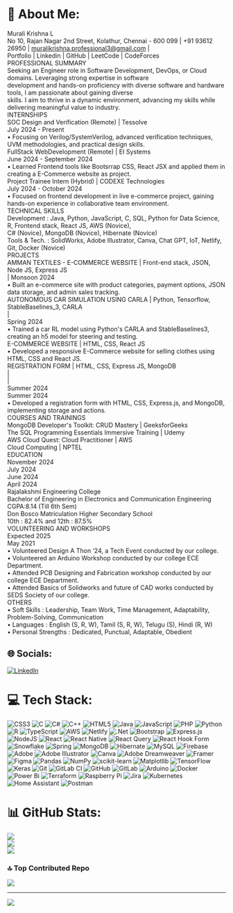 # 💫 About Me:
Murali Krishna L<br> No 10, Rajan Nagar 2nd Street, Kolathur, Chennai - 600 099 | +91 93612 26950 | muralikrishna.professional3@gmail.com |<br> Portfolio   |   Linkedin   |   GitHub   |   LeetCode   |   CodeForces<br> PROFESSIONAL SUMMARY<br> Seeking an Engineer role in Software Development, DevOps, or Cloud domains. Leveraging strong expertise in software <br>development and hands-on proficiency with diverse software and hardware tools, I am passionate about gaining diverse <br>skills. I aim to thrive in a dynamic environment, advancing my skills while delivering meaningful value to industry.<br> INTERNSHIPS<br> SOC Design and Verification (Remote)  |  Tessolve                    <br>           July 2024 - Present<br> • Focusing on Verilog/SystemVerilog, advanced verification techniques, UVM methodologies, and practical design skills.<br> FullStack WebDevelopment (Remote)    |  EI Systems        <br>         June 2024 - September 2024<br> • Learned Frontend tools like Bootsrrap CSS, React JSX and applied them in creating a E-Commerce website as project.<br> Project Trainee Intern (Hybrid)   |  CODEXE Technologies      <br>              July 2024 - October 2024<br> • Focused on frontend development in live e-commerce project, gaining hands-on experience in collaborative team environment.<br> TECHNICAL SKILLS<br> Development : Java, Python, JavaScript, C, SQL, Python for Data Science, R, Frontend stack, React JS, AWS (Novice),   <br>  C# (Novice), MongoDB (Novice), Hibernate (Novice) <br>Tools & Tech. : SolidWorks, Adobe Illustrator, Canva, Chat GPT,  IoT, Netlify, Git, Docker (Novice) <br>PROJECTS<br> AMMAN TEXTILES - E-COMMERCE WEBSITE | Front-end stack, JSON, Node JS, Express JS                           <br>|  Monsoon 2024<br> • Built an e-commerce site with product categories, payment options, JSON data storage, and admin sales tracking.<br> AUTONOMOUS CAR SIMULATION USING CARLA | Python, Tensorflow, StableBaselines_3, CARLA   <br>            |      <br>Spring 2024<br> • Trained a car RL model using Python's CARLA and StableBaselines3, creating an h5 model for steering and testing.<br> E-COMMERCE WEBSITE | HTML, CSS, React JS       <br>• Developed a responsive E-Commerce website for selling clothes using HTML, CSS and React JS.<br> REGISTRATION FORM | HTML, CSS, Express JS, MongoDB        <br>            |   <br>            |   <br>Summer 2024<br> Summer 2024<br> • Developed a registration form with HTML, CSS, Express.js, and MongoDB, implementing storage and actions.<br> COURSES AND TRAININGS<br> MongoDB Developer's Toolkit: CRUD Mastery | GeeksforGeeks <br>The SQL Programming Essentials Immersive Training | Udemy      <br>AWS Cloud Quest: Cloud Practitioner | AWS         <br>Cloud Computing  |  NPTEL                              <br>EDUCATION<br>     November 2024<br>          July 2024<br>         June 2024<br> April 2024<br> Rajalakshmi Engineering College                       <br>Bachelor of Engineering in Electronics and Communication Engineering<br> CGPA:8.14 (Till 6th Sem)         <br>Don Bosco Matriculation Higher Secondary School        <br>10th : 82.4% and 12th : 87.5%<br> VOLUNTEERING AND WORKSHOPS<br> Expected 2025<br>      May 2021<br> • Volunteered Design A Thon ‘24, a Tech Event conducted by our college.<br> • Volunteered an Arduino Workshop conducted by our college ECE Department.<br> • Attended PCB Designing and Fabrication workshop conducted by our college ECE Department.<br> • Attended Basics of Solidworks and future of CAD works conducted by SEDS Society of our college.<br> OTHERS<br> • Soft Skills : Leadership, Team Work, Time Management, Adaptability, Problem-Solving, Communication<br> • Languages : English (S, R, W), Tamil (S, R, W), Telugu (S), Hindi (R, W)<br> • Personal Strengths : Dedicated, Punctual, Adaptable, Obedient


## 🌐 Socials:
[![LinkedIn](https://img.shields.io/badge/LinkedIn-%230077B5.svg?logo=linkedin&logoColor=white)](https://linkedin.com/in/https://www.linkedin.com/in/murali-krishna-git/) 

# 💻 Tech Stack:
![CSS3](https://img.shields.io/badge/css3-%231572B6.svg?style=for-the-badge&logo=css3&logoColor=white) ![C](https://img.shields.io/badge/c-%2300599C.svg?style=for-the-badge&logo=c&logoColor=white) ![C#](https://img.shields.io/badge/c%23-%23239120.svg?style=for-the-badge&logo=csharp&logoColor=white) ![C++](https://img.shields.io/badge/c++-%2300599C.svg?style=for-the-badge&logo=c%2B%2B&logoColor=white) ![HTML5](https://img.shields.io/badge/html5-%23E34F26.svg?style=for-the-badge&logo=html5&logoColor=white) ![Java](https://img.shields.io/badge/java-%23ED8B00.svg?style=for-the-badge&logo=openjdk&logoColor=white) ![JavaScript](https://img.shields.io/badge/javascript-%23323330.svg?style=for-the-badge&logo=javascript&logoColor=%23F7DF1E) ![PHP](https://img.shields.io/badge/php-%23777BB4.svg?style=for-the-badge&logo=php&logoColor=white) ![Python](https://img.shields.io/badge/python-3670A0?style=for-the-badge&logo=python&logoColor=ffdd54) ![R](https://img.shields.io/badge/r-%23276DC3.svg?style=for-the-badge&logo=r&logoColor=white) ![TypeScript](https://img.shields.io/badge/typescript-%23007ACC.svg?style=for-the-badge&logo=typescript&logoColor=white) ![AWS](https://img.shields.io/badge/AWS-%23FF9900.svg?style=for-the-badge&logo=amazon-aws&logoColor=white) ![Netlify](https://img.shields.io/badge/netlify-%23000000.svg?style=for-the-badge&logo=netlify&logoColor=#00C7B7) ![.Net](https://img.shields.io/badge/.NET-5C2D91?style=for-the-badge&logo=.net&logoColor=white) ![Bootstrap](https://img.shields.io/badge/bootstrap-%238511FA.svg?style=for-the-badge&logo=bootstrap&logoColor=white) ![Express.js](https://img.shields.io/badge/express.js-%23404d59.svg?style=for-the-badge&logo=express&logoColor=%2361DAFB) ![NodeJS](https://img.shields.io/badge/node.js-6DA55F?style=for-the-badge&logo=node.js&logoColor=white) ![React](https://img.shields.io/badge/react-%2320232a.svg?style=for-the-badge&logo=react&logoColor=%2361DAFB) ![React Native](https://img.shields.io/badge/react_native-%2320232a.svg?style=for-the-badge&logo=react&logoColor=%2361DAFB) ![React Query](https://img.shields.io/badge/-React%20Query-FF4154?style=for-the-badge&logo=react%20query&logoColor=white) ![React Hook Form](https://img.shields.io/badge/React%20Hook%20Form-%23EC5990.svg?style=for-the-badge&logo=reacthookform&logoColor=white) ![Snowflake](https://img.shields.io/badge/snowflake-%2329B5E8.svg?style=for-the-badge&logo=snowflake&logoColor=white) ![Spring](https://img.shields.io/badge/spring-%236DB33F.svg?style=for-the-badge&logo=spring&logoColor=white) ![MongoDB](https://img.shields.io/badge/MongoDB-%234ea94b.svg?style=for-the-badge&logo=mongodb&logoColor=white) ![Hibernate](https://img.shields.io/badge/Hibernate-59666C?style=for-the-badge&logo=Hibernate&logoColor=white) ![MySQL](https://img.shields.io/badge/mysql-4479A1.svg?style=for-the-badge&logo=mysql&logoColor=white) ![Firebase](https://img.shields.io/badge/firebase-a08021?style=for-the-badge&logo=firebase&logoColor=ffcd34) ![Adobe](https://img.shields.io/badge/adobe-%23FF0000.svg?style=for-the-badge&logo=adobe&logoColor=white) ![Adobe Illustrator](https://img.shields.io/badge/adobe%20illustrator-%23FF9A00.svg?style=for-the-badge&logo=adobe%20illustrator&logoColor=white) ![Canva](https://img.shields.io/badge/Canva-%2300C4CC.svg?style=for-the-badge&logo=Canva&logoColor=white) ![Adobe Dreamweaver](https://img.shields.io/badge/Adobe%20Dreamweaver-FF61F6.svg?style=for-the-badge&logo=Adobe%20Dreamweaver&logoColor=white) ![Framer](https://img.shields.io/badge/Framer-black?style=for-the-badge&logo=framer&logoColor=blue) ![Figma](https://img.shields.io/badge/figma-%23F24E1E.svg?style=for-the-badge&logo=figma&logoColor=white) ![Pandas](https://img.shields.io/badge/pandas-%23150458.svg?style=for-the-badge&logo=pandas&logoColor=white) ![NumPy](https://img.shields.io/badge/numpy-%23013243.svg?style=for-the-badge&logo=numpy&logoColor=white) ![scikit-learn](https://img.shields.io/badge/scikit--learn-%23F7931E.svg?style=for-the-badge&logo=scikit-learn&logoColor=white) ![Matplotlib](https://img.shields.io/badge/Matplotlib-%23ffffff.svg?style=for-the-badge&logo=Matplotlib&logoColor=black) ![TensorFlow](https://img.shields.io/badge/TensorFlow-%23FF6F00.svg?style=for-the-badge&logo=TensorFlow&logoColor=white) ![Keras](https://img.shields.io/badge/Keras-%23D00000.svg?style=for-the-badge&logo=Keras&logoColor=white) ![Git](https://img.shields.io/badge/git-%23F05033.svg?style=for-the-badge&logo=git&logoColor=white) ![GitLab CI](https://img.shields.io/badge/gitlab%20CI-%23181717.svg?style=for-the-badge&logo=gitlab&logoColor=white) ![GitHub](https://img.shields.io/badge/github-%23121011.svg?style=for-the-badge&logo=github&logoColor=white) ![GitLab](https://img.shields.io/badge/gitlab-%23181717.svg?style=for-the-badge&logo=gitlab&logoColor=white) ![Arduino](https://img.shields.io/badge/-Arduino-00979D?style=for-the-badge&logo=Arduino&logoColor=white) ![Docker](https://img.shields.io/badge/docker-%230db7ed.svg?style=for-the-badge&logo=docker&logoColor=white) ![Power Bi](https://img.shields.io/badge/power_bi-F2C811?style=for-the-badge&logo=powerbi&logoColor=black) ![Terraform](https://img.shields.io/badge/terraform-%235835CC.svg?style=for-the-badge&logo=terraform&logoColor=white) ![Raspberry Pi](https://img.shields.io/badge/-Raspberry_Pi-C51A4A?style=for-the-badge&logo=Raspberry-Pi) ![Jira](https://img.shields.io/badge/jira-%230A0FFF.svg?style=for-the-badge&logo=jira&logoColor=white) ![Kubernetes](https://img.shields.io/badge/kubernetes-%23326ce5.svg?style=for-the-badge&logo=kubernetes&logoColor=white) ![Home Assistant](https://img.shields.io/badge/home%20assistant-%2341BDF5.svg?style=for-the-badge&logo=home-assistant&logoColor=white) ![Postman](https://img.shields.io/badge/Postman-FF6C37?style=for-the-badge&logo=postman&logoColor=white)
# 📊 GitHub Stats:
![](https://github-readme-stats.vercel.app/api?username=MuraliKrishna-git&theme=dark&hide_border=false&include_all_commits=true&count_private=true)<br/>
![](https://github-readme-streak-stats.herokuapp.com/?user=MuraliKrishna-git&theme=dark&hide_border=false)<br/>
![](https://github-readme-stats.vercel.app/api/top-langs/?username=MuraliKrishna-git&theme=dark&hide_border=false&include_all_commits=true&count_private=true&layout=compact)

### 🔝 Top Contributed Repo
![](https://github-contributor-stats.vercel.app/api?username=MuraliKrishna-git&limit=5&theme=dark&combine_all_yearly_contributions=true)

---
[![](https://visitcount.itsvg.in/api?id=MuraliKrishna-git&icon=0&color=0)](https://visitcount.itsvg.in)

<!-- Proudly created with GPRM ( https://gprm.itsvg.in ) -->
